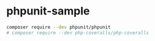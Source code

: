 # phpunit-sample

```bash
composer require --dev phpunit/phpunit
# composer require --dev php-coveralls/php-coveralls
```